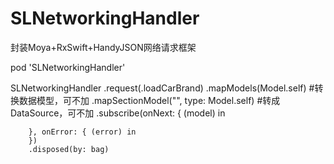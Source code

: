 # SLNetworkingHandler
封装Moya+RxSwift+HandyJSON网络请求框架

pod 'SLNetworkingHandler'

SLNetworkingHandler
        .request(.loadCarBrand)
        .mapModels(Model.self) #转换数据模型，可不加
        .mapSectionModel("", type: Model.self) #转成DataSource，可不加
        .subscribe(onNext: { (model) in

        }, onError: { (error) in
        })
        .disposed(by: bag)
